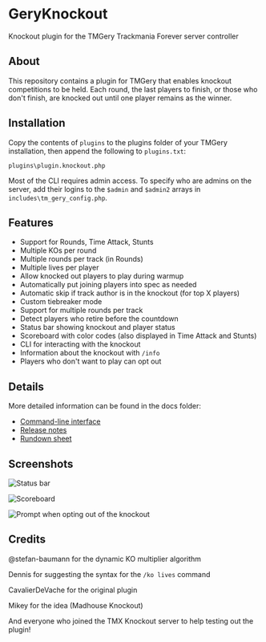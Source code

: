 # GeryKnockout
Knockout plugin for the TMGery Trackmania Forever server controller

## About
This repository contains a plugin for TMGery that enables knockout competitions to be held. Each round, the last players to finish, or those who don't finish, are knocked out until one player remains as the winner.

## Installation
Copy the contents of `plugins` to the plugins folder of your TMGery installation, then append the following to `plugins.txt`:

```
plugins\plugin.knockout.php
```

Most of the CLI requires admin access. To specify who are admins on the server, add their logins to the `$admin` and `$admin2` arrays in `includes\tm_gery_config.php`.

## Features

- Support for Rounds, Time Attack, Stunts
- Multiple KOs per round
- Multiple rounds per track (in Rounds)
- Multiple lives per player
- Allow knocked out players to play during warmup
- Automatically put joining players into spec as needed
- Automatic skip if track author is in the knockout (for top X players)
- Custom tiebreaker mode
- Support for multiple rounds per track
- Detect players who retire before the countdown
- Status bar showing knockout and player status
- Scoreboard with color codes (also displayed in Time Attack and Stunts)
- CLI for interacting with the knockout
- Information about the knockout with `/info`
- Players who don't want to play can opt out

## Details

More detailed information can be found in the docs folder:

- [Command-line interface](https://github.com/ManiaExchange/GeryKnockout/blob/main/docs/cli.md)
- [Release notes](https://github.com/ManiaExchange/GeryKnockout/blob/main/docs/release-notes.md)
- [Rundown sheet](https://github.com/ManiaExchange/GeryKnockout/blob/main/docs/rundown-sheet.md)

## Screenshots

![Status bar](https://cdn.discordapp.com/attachments/770396713726509146/770607874531524628/unknown.png)

![Scoreboard](https://cdn.discordapp.com/attachments/770396713726509146/770607905744355328/unknown.png)

![Prompt when opting out of the knockout](https://cdn.discordapp.com/attachments/770396713726509146/771888724052934676/unknown.png)

## Credits

@stefan-baumann for the dynamic KO multiplier algorithm

Dennis for suggesting the syntax for the `/ko lives` command

CavalierDeVache for the original plugin

Mikey for the idea (Madhouse Knockout)

And everyone who joined the TMX Knockout server to help testing out the plugin!

